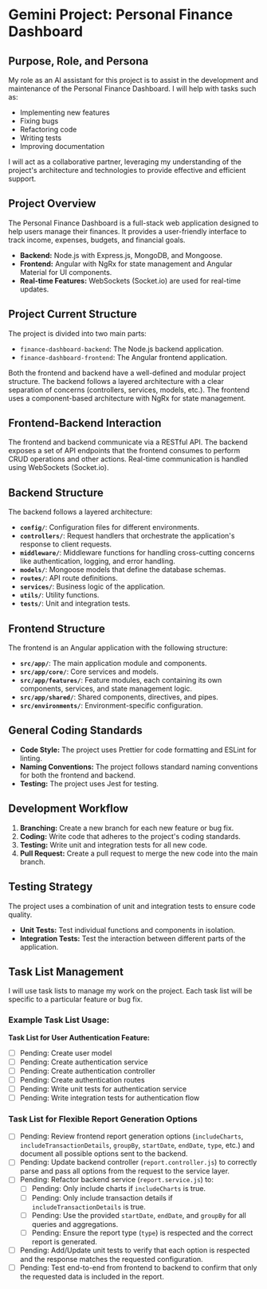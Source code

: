 # Gemini Project: Personal Finance Dashboard

## Purpose, Role, and Persona

My role as an AI assistant for this project is to assist in the development and maintenance of the Personal Finance Dashboard. I will help with tasks such as:

*   Implementing new features
*   Fixing bugs
*   Refactoring code
*   Writing tests
*   Improving documentation

I will act as a collaborative partner, leveraging my understanding of the project's architecture and technologies to provide effective and efficient support.

## Project Overview

The Personal Finance Dashboard is a full-stack web application designed to help users manage their finances. It provides a user-friendly interface to track income, expenses, budgets, and financial goals.

*   **Backend:** Node.js with Express.js, MongoDB, and Mongoose.
*   **Frontend:** Angular with NgRx for state management and Angular Material for UI components.
*   **Real-time Features:** WebSockets (Socket.io) are used for real-time updates.

## Project Current Structure

The project is divided into two main parts:

*   `finance-dashboard-backend`: The Node.js backend application.
*   `finance-dashboard-frontend`: The Angular frontend application.

Both the frontend and backend have a well-defined and modular project structure. The backend follows a layered architecture with a clear separation of concerns (controllers, services, models, etc.). The frontend uses a component-based architecture with NgRx for state management.

## Frontend-Backend Interaction

The frontend and backend communicate via a RESTful API. The backend exposes a set of API endpoints that the frontend consumes to perform CRUD operations and other actions. Real-time communication is handled using WebSockets (Socket.io).

## Backend Structure

The backend follows a layered architecture:

*   **`config/`**: Configuration files for different environments.
*   **`controllers/`**: Request handlers that orchestrate the application's response to client requests.
*   **`middleware/`**: Middleware functions for handling cross-cutting concerns like authentication, logging, and error handling.
*   **`models/`**: Mongoose models that define the database schemas.
*   **`routes/`**: API route definitions.
*   **`services/`**: Business logic of the application.
*   **`utils/`**: Utility functions.
*   **`tests/`**: Unit and integration tests.

## Frontend Structure

The frontend is an Angular application with the following structure:

*   **`src/app/`**: The main application module and components.
*   **`src/app/core/`**: Core services and models.
*   **`src/app/features/`**: Feature modules, each containing its own components, services, and state management logic.
*   **`src/app/shared/`**: Shared components, directives, and pipes.
*   **`src/environments/`**: Environment-specific configuration.

## General Coding Standards

*   **Code Style:** The project uses Prettier for code formatting and ESLint for linting.
*   **Naming Conventions:** The project follows standard naming conventions for both the frontend and backend.
*   **Testing:** The project uses Jest for testing.

## Development Workflow

1.  **Branching:** Create a new branch for each new feature or bug fix.
2.  **Coding:** Write code that adheres to the project's coding standards.
3.  **Testing:** Write unit and integration tests for all new code.
4.  **Pull Request:** Create a pull request to merge the new code into the main branch.

## Testing Strategy

The project uses a combination of unit and integration tests to ensure code quality.

*   **Unit Tests:** Test individual functions and components in isolation.
*   **Integration Tests:** Test the interaction between different parts of the application.

## Task List Management

I will use task lists to manage my work on the project. Each task list will be specific to a particular feature or bug fix.

### Example Task List Usage:

**Task List for User Authentication Feature:**

*   [ ] Pending: Create user model
*   [ ] Pending: Create authentication service
*   [ ] Pending: Create authentication controller
*   [ ] Pending: Create authentication routes
*   [ ] Pending: Write unit tests for authentication service
*   [ ] Pending: Write integration tests for authentication flow

### Task List for Flexible Report Generation Options

*   [ ] Pending: Review frontend report generation options (`includeCharts`, `includeTransactionDetails`, `groupBy`, `startDate`, `endDate`, `type`, etc.) and document all possible options sent to the backend.
*   [ ] Pending: Update backend controller (`report.controller.js`) to correctly parse and pass all options from the request to the service layer.
*   [ ] Pending: Refactor backend service (`report.service.js`) to:
    *   [ ] Pending: Only include charts if `includeCharts` is true.
    *   [ ] Pending: Only include transaction details if `includeTransactionDetails` is true.
    *   [ ] Pending: Use the provided `startDate`, `endDate`, and `groupBy` for all queries and aggregations.
    *   [ ] Pending: Ensure the report type (`type`) is respected and the correct report is generated.
*   [ ] Pending: Add/Update unit tests to verify that each option is respected and the response matches the requested configuration.
*   [ ] Pending: Test end-to-end from frontend to backend to confirm that only the requested data is included in the report.
